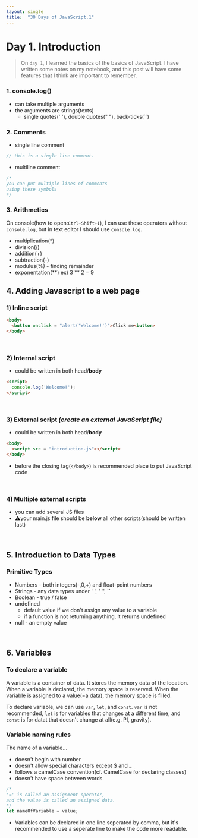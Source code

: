 ```yaml
---
layout: single
title:  "30 Days of JavaScript.1"
---
```


# Day 1. Introduction

> On `day 1`, I learned the basics of the basics of JavaScript. I have written some notes on my notebook, and this post will have some features that I think are important to remember.

### 1. console.log()

+ can take multiple arguments
+ the arguments are strings(texts)
  + single quotes(' '), double quotes(" "), back-ticks(``)

### 2. Comments

+ single line comment
```js
// this is a single line comment.
```

+ multiline comment
```js
/*
you can put multiple lines of comments
using these symbols 
*/
```

### 3. Arithmetics

On console(how to open:`Ctrl+Shift+I`), I can use these operators without `console.log`, but in text editor I should use `console.log`.

+ multiplication(*)
+ division(/)
+ addition(+)
+ subtraction(-)
+ modulus(%) - finding remainder
+ exponentation(**) ex) 3 ** 2 = 9

## 4. Adding Javascript to a web page

### 1) Inline script

```html
<body>
  <button onclick = "alert('Welcome!')">Click me<button>
</body>
  ```
<br>

### 2) Internal script
  + could be written in both head/**body**

```html
<script>
  console.log('Welcome!');
</script>
```
<br>

### 3) External script *(create an external JavaScript file)*
  + could be written in both head/**body**
  
```html
<body>
  <script src = "introduction.js"></script>
</body>
```
+ before the closing tag(`</body>`) is recommended place to put JavaScript code
<br>

### 4) Multiple external scripts
  + you can add several JS files
  + ⚠️your main.js file should be **below** all other scripts(should be written last)

<br>

## 5. Introduction to Data Types

### Primitive Types

+ Numbers - both integers(-,0,+) and float-point numbers
+ Strings - any data types under ' ', " ", ``
+ Boolean - true / false
+ undefined 
    + default value if we don't assign any value to a variable
    + if a function is not returning anything, it returns undefined
+ null - an empty value

<br>

## 6. Variables

### To declare a variable

A variable is a container of data. It stores the memory data of the location.
When a variable is declared, the memory space is reserved. When the variable is assigned to a value(=a data), the memory space is filled.

To declare variable, we can use `var`, `let`, and `const`.
`var` is not recommended, `let` is for variables that changes at a different time, and `const` is for datat that doesn't change at all(e.g. PI, gravity).

### Variable naming rules

The name of a variable...
+ doesn't begin with number
+ doesn't allow special characters except $ and _
+ follows a camelCase convention(cf. CamelCase for declaring classes)
+ doesn't have space between words

```js
/* 
'=' is called an assignment operator,
and the value is called an assigned data.
*/
let nameOfVariable = value;
```

+ Variables can be declared in one line seperated by comma, but it's recommended to use a seperate line to make the code more readable.
